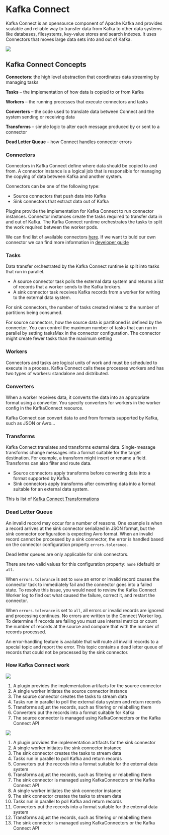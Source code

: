# Kafka Connect

Kafka Connect is an opensource component of Apache Kafka and provides scalable and reliable way to transfer data from Kafka to other data systems like databases, filesystems, key-value stores and search indexes. It uses Connectors that moves large data sets into and out of Kafka.

![](https://user-images.githubusercontent.com/17776979/193088811-bd11466b-7990-45e6-b8ab-ebc7d4619b21.png)

## Kafka Connect Concepts

**Connectors**: the high level abstraction that coordinates data streaming by managing tasks

**Tasks** – the implementation of how data is copied to or from Kafka

**Workers** – the running processes that execute connectors and tasks

**Converters** – the code used to translate data between Connect and the system sending or receiving data

**Transforms** – simple logic to alter each message produced by or sent to a connector

**Dead Letter Queue** – how Connect handles connector errors

### Connectors

Connectors in Kafka Connect define where data should be copied to and from. A connector instance is a logical job that is responsible for managing the copying of data between Kafka and another system.

Connectors can be one of the following type:

- Source connectors that push data into Kafka
- Sink connectors that extract data out of Kafka

Plugins provide the implementation for Kafka Connect to run connector instances. Connector instances create the tasks required to transfer data in and out of Kafka. The Kafka Connect runtime orchestrates the tasks to split the work required between the worker pods.

We can find list of available connectors [here](https://www.confluent.io/product/connectors/). If we want to buld our own connector we can find more information in [developer guide](https://docs.confluent.io/platform/current/connect/devguide.html#core-concepts-and-apis)

### Tasks

Data transfer orchestrated by the Kafka Connect runtime is split into tasks that run in parallel.

- A source connector task polls the external data system and returns a list of records that a worker sends to the Kafka brokers.
- A sink connector task receives Kafka records from a worker for writing to the external data system.

For sink connectors, the number of tasks created relates to the number of partitions being consumed.

For source connectors, how the source data is partitioned is defined by the connector. You can control the maximum number of tasks that can run in parallel by setting tasksMax in the connector configuration. The connector might create fewer tasks than the maximum setting

### Workers

Connectors and tasks are logical units of work and must be scheduled to execute in a process. Kafka Connect calls these processes workers and has two types of workers: standalone and distributed.

### Converters

When a worker receives data, it converts the data into an appropriate format using a converter. You specify converters for workers in the worker config in the KafkaConnect resource.

Kafka Connect can convert data to and from formats supported by Kafka, such as JSON or Avro...

### Transforms

Kafka Connect translates and transforms external data. Single-message transforms change messages into a format suitable for the target destination. For example, a transform might insert or rename a field. Transforms can also filter and route data.

- Source connectors apply transforms before converting data into a format supported by Kafka.
- Sink connectors apply transforms after converting data into a format suitable for an external data system.

This is list of [Kafka Connect Transformations ](https://docs.confluent.io/platform/current/connect/transforms/overview.html#single-message-transforms-for-cp)

### Dead Letter Queue

An invalid record may occur for a number of reasons. One example is when a record arrives at the sink connector serialized in JSON format, but the sink connector configuration is expecting Avro format. When an invalid record cannot be processed by a sink connector, the error is handled based on the connector configuration property `errors.tolerance`.

Dead letter queues are only applicable for sink connectors.

There are two valid values for this configuration property: `none` (default) or `all`.

When `errors.tolerance` is set to `none` an error or invalid record causes the connector task to immediately fail and the connector goes into a failed state. To resolve this issue, you would need to review the Kafka Connect Worker log to find out what caused the failure, correct it, and restart the connector.

When `errors.tolerance` is set to `all`, all errors or invalid records are ignored and processing continues. No errors are written to the Connect Worker log. To determine if records are failing you must use internal metrics or count the number of records at the source and compare that with the number of records processed.

An error-handling feature is available that will route all invalid records to a special topic and report the error. This topic contains a dead letter queue of records that could not be processed by the sink connector.

### How Kafka Connect work

![](https://user-images.githubusercontent.com/17776979/193172263-8855684a-1a26-4b48-9047-c22abeec48f7.png)

1. A plugin provides the implementation artifacts for the source connector
2. A single worker initiates the source connector instance
3. The source connector creates the tasks to stream data
4. Tasks run in parallel to poll the external data system and return records
5. Transforms adjust the records, such as filtering or relabelling them
6. Converters put the records into a format suitable for Kafka
7. The source connector is managed using KafkaConnectors or the Kafka Connect API

![](https://user-images.githubusercontent.com/17776979/193172302-07ba81d0-9877-41cf-87be-99413de40314.png)

1. A plugin provides the implementation artifacts for the sink connector
2. A single worker initiates the sink connector instance
3. The sink connector creates the tasks to stream data
4. Tasks run in parallel to poll Kafka and return records
5. Converters put the records into a format suitable for the external data system
6. Transforms adjust the records, such as filtering or relabelling them
7. The sink connector is managed using KafkaConnectors or the Kafka Connect API
2. A single worker initiates the sink connector instance
3. The sink connector creates the tasks to stream data
4. Tasks run in parallel to poll Kafka and return records
5. Converters put the records into a format suitable for the external data system
6. Transforms adjust the records, such as filtering or relabelling them
7. The sink connector is managed using KafkaConnectors or the Kafka Connect API

